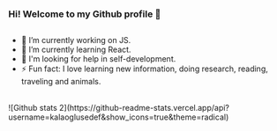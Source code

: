 ###  Hi! Welcome to my Github profile 👋

##
- 🔭 I’m currently working on JS.
- 🌱 I’m currently learning React.
- 🤔 I'm looking for help in self-development.
- ⚡ Fun fact: I love learning new information, doing research, reading, traveling and animals.

<br>
![Github stats 2](https://github-readme-stats.vercel.app/api?username=kalaoglusedef&show_icons=true&theme=radical)
<br>



